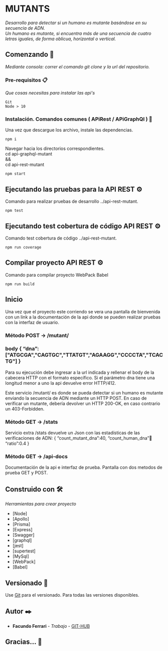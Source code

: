 # MUTANTS

_Desarrollo para detectar si un humano es mutante basándose en su secuencia de ADN. </br>
Un humano es mutante, si encuentra más de una secuencia de cuatro letras
iguales, de forma oblicua, horizontal o vertical._

## Comenzando 🚀

_Mediante consola: correr el comando git clone y la url del repositorio._

### Pre-requisitos 📋

_Que cosas necesitas para instalar las api's_

```
Git
Node > 10
```

### Instalación. Comandos comunes ( APiRest / APiGraphQl ) 🔧

Una vez que descargue los archivo, instale las dependencias.<br />

```
npm i 
```

Navegar hacia los directorios correspondientes. <br />
cd api-graphql-mutant <br />
&& <br />
cd api-rest-mutant <br />

```
npm start
```

## Ejecutando las pruebas para la API REST ⚙️
Comando para realizar pruebas de desarrollo ../api-rest-mutant.<br />

```
npm test
```

## Ejecutando test cobertura de código API REST ⚙️
Comando test cobertura de código ../api-rest-mutant.<br />

```
npm run coverage
```

## Compilar proyecto API REST ⚙️
Comando para compilar proyecto WebPack Babel<br />

```
npm run build
```

<!-- ## Despliegue 📦

Url Api REST: [https://api-rest-mutant.herokuapp.com/](https://api-rest-mutant.herokuapp.com/)

Url Api Graphql: [https://api-graphql-mutant.herokuapp.com/](https://api-graphql-mutant.herokuapp.com/)  -->

## Inicio

Una vez que el proyecto este corriendo se vera una pantalla de bienvenida con un link a la documentación de la api donde se pueden realizar pruebas con la interfaz de usuario.

### Método POST → /mutant/
### body { “dna”:["ATGCGA","CAGTGC","TTATGT","AGAAGG","CCCCTA","TCACTG"] }

Para su ejecución debe ingresar a la url indicada y rellenar el body de la cabecera HTTP con 
el formato específico. Si el parámetro dna tiene una longitud menor a uno la api devuelve error HTTP/412.

Este servicio /mutant/ es donde se pueda detectar si un humano es
mutante enviando la secuencia de ADN mediante un HTTP POST.
En caso de verificar un mutante, debería devolver un HTTP 200-OK, en caso contrario un
403-Forbidden.

### Método GET → /stats

Servicio extra /stats devuelve un Json con las estadísticas de las
verificaciones de ADN: { “count_mutant_dna”:40, “count_human_dna”:100: “ratio”:0.4 }
 
### Método GET → /api-docs

Documentación de la api e interfaz de prueba. Pantalla con dos metodos de prueba GET y POST. 

## Construido con 🛠️

_Herramientas para crear proyecto_

* [Node]
* [Apollo]
* [Prisma]
* [Express]
* [Swagger]
* [graphql]
* [jest]
* [supertest]
* [MySql]
* [WebPack]
* [Babel]

## Versionado 📌

Use [Git](https://github.com/) para el versionado. Para todas las versiones disponibles.

## Autor ✒️

* **Facundo Ferrari** - *Trabajo* - [GIT-HUB](https://github.com/FacundoF1)

## Gracias... 🎁

